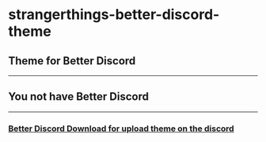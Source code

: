 # strangerthings-better-discord-theme
## Theme for Better Discord
---
## You not have Better Discord
---
### [Better Discord Download for upload theme on the discord](https://betterdiscord.app/)
